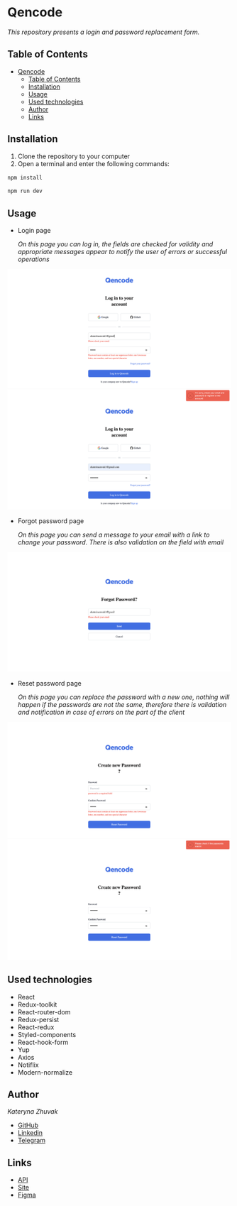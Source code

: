 # Qencode

*This repository presents a login and password replacement form.*

## Table of Contents

- [Qencode](#qencode)
  - [Table of Contents](#table-of-contents)
  - [Installation](#installation)
  - [Usage](#usage)
  - [Used technologies](#used-technologies)
  - [Author](#author)
  - [Links](#links)


## Installation

1. Clone the repository to your computer
2. Open a terminal and enter the following commands: 
```JavaScript
npm install
```
```JavaScript
npm run dev
```

## Usage

+ Login page
  
  *On this page you can log in, the fields are checked for validity and appropriate messages appear to notify the user of errors or successful operations*

![validate](./public//log_in_validate.png)
![errors](./public//log_in_error.png)

+ Forgot password page
  
  *On this page you can send a message to your email with a link to change your password.  There is also validation on the field with email*

![validate](./public//forgot_password.png)

+ Reset password page
  
  *On this page you can replace the password with a new one, nothing will happen if the passwords are not the same, therefore there is validation and notification in case of errors on the part of the client*

![validate](./public/reset_validate.png)
![error](./public/reset_error.png)

## Used technologies

+ React
+ Redux-toolkit
+ React-router-dom
+ Redux-persist
+ React-redux
+ Styled-components
+ React-hook-form
+ Yup
+ Axios
+ Notiflix
+ Modern-normalize

## Author

*Kateryna Zhuvak*

+ [GitHub](https://github.com/KaterynaZhuvak)
+ [Linkedin](https://www.linkedin.com/in/kateryna-zhuvak/)
+ [Telegram](https://t.me/KaterynaZhuvak)

## Links

+ [API](https://auth-qa.qencode.com/v1/auth-api-references)
+ [Site](https://qencode-form.netlify.app/)
+ [Figma](https://www.figma.com/file/Kzyv0oyjNzJQ1LaSlqzli0/Qencode-Frontend-Developer-Test-(Copy)?type=design&node-id=0-1&mode=design&t=aSxz406w74amXxBF-0)


